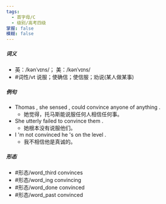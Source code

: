 ```yaml
---
tags:
  - 首字母/C
  - 级别/高考四级
掌握: false
模糊: false
---
```

##### 词义
- 英：/kənˈvɪns/； 美：/kənˈvɪns/
- #词性/vt  说服；使确信；使信服；劝说(某人做某事)
##### 例句
- Thomas , she sensed , could convince anyone of anything .
	- 她觉得，托马斯能说服任何人相信任何事。
- She utterly failed to convince them .
	- 她根本没有说服他们。
- I 'm not convinced he 's on the level .
	- 我不相信他是真诚的。
##### 形态
- #形态/word_third convinces
- #形态/word_ing convincing
- #形态/word_done convinced
- #形态/word_past convinced
